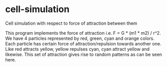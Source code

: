 # cell-simulation
Cell simulation with respect to force of attraction between them

This program implements the force of attraction i.e. F = G * (m1 * m2) / r^2. We have 4 particles represented by red, green, cyan and orange colors. Each particle has certain force of attraction/repulsion towards another one. Like red attracts yellow, yellow repulses cyan, cyan attract yellow and likewise. This set of attraction gives rise to random patterns as can be seen here.
